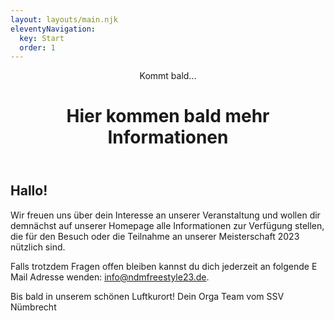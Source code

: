 ```yaml
---
layout: layouts/main.njk
eleventyNavigation:
  key: Start
  order: 1
---
```


<header>
  <div class="content">
    <span class="underline_fancy">Kommt bald...</span>
    <h1>Hier kommen bald mehr Informationen</h1>
  </div>
</header>

<main>
  <div class="content">
    <article>

# Hallo!

Wir freuen uns über dein Interesse an unserer Veranstaltung und wollen dir demnächst auf unserer Homepage alle Informationen zur Verfügung stellen, die für den Besuch oder die Teilnahme an unserer Meisterschaft 2023 nützlich sind.

Falls trotzdem Fragen offen bleiben kannst du dich jederzeit an folgende E Mail Adresse wenden: [info@ndmfreestyle23.de](mailto:info@ndmfreestyle23.de).

Bis bald in unserem schönen Luftkurort!
Dein Orga Team vom SSV Nümbrecht

  </article>
  </div>
</main>
